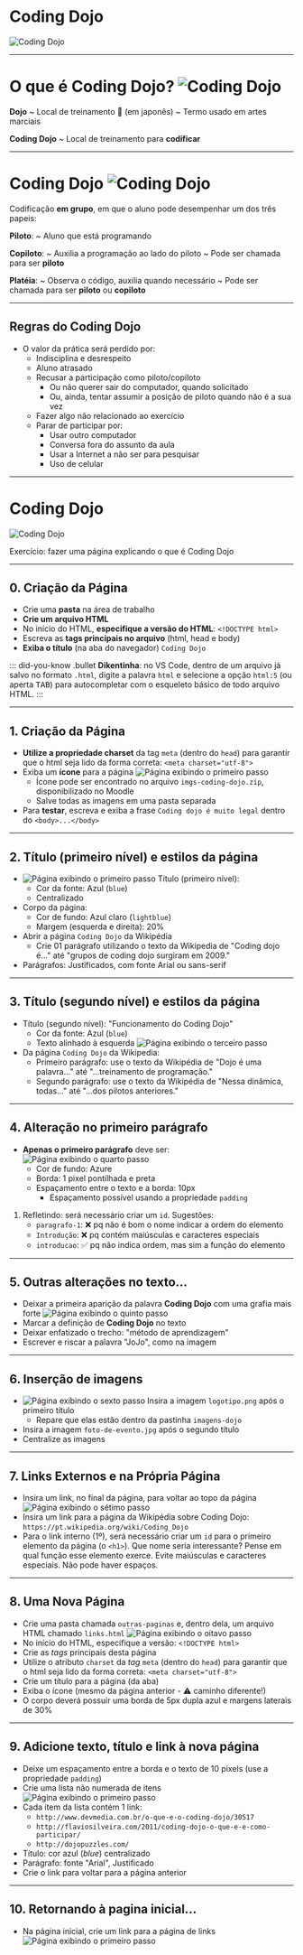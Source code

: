 <!-- {"layout": "centered"} -->
# Coding Dojo

![Coding Dojo](../../images/coding-dojo.png)


---
<!-- {"layout": "centered"} -->
# O que é Coding Dojo? ![Coding Dojo](../../images/coding-dojo.png)<!-- {.push-left style="height: 100px;"} -->

**Dojo**
~ Local de treinamento :japanese_castle: (em japonês)
~ Termo usado em artes marciais

**Coding Dojo**
~ Local de treinamento para **codificar**


---
# Coding Dojo ![Coding Dojo](../../images/coding-dojo.png)<!-- {.push-left style="height: 100px;"} -->
Codificação **em grupo**, em que o aluno pode desempenhar um dos três papeis:

**Piloto**:
  ~ Aluno que está programando

**Copiloto**:
  ~ Auxilia a programação ao lado do piloto
  ~ Pode ser chamada para ser **piloto**

**Platéia**:
  ~ Observa o código, auxilia quando necessário
  ~ Pode ser chamada para ser **piloto** ou **copiloto**

---
## Regras do Coding Dojo

- O valor da prática será perdido por:
  - Indisciplina e desrespeito
  - Aluno atrasado
  - Recusar a participação como piloto/copiloto
    - Ou não querer sair do computador, quando solicitado
    - Ou, ainda, tentar assumir a posição de piloto quando não é a sua vez
  - Fazer algo não relacionado ao exercício
  - Parar de participar por:
    - Usar outro computador
    - Conversa fora do assunto da aula
    - Usar a Internet a não ser para pesquisar
    - Uso de celular 

---
<!-- {"layout": "centered-horizontal"} -->
# Coding Dojo


![Coding Dojo](../../images/coding-dojo.png)

Exercício: fazer uma página explicando o que é Coding Dojo

---
## 0. Criação da Página

- Crie uma **pasta** na área de trabalho
- **Crie um arquivo HTML**
- No início do HTML, **especifique a versão do HTML**: `<!DOCTYPE html>`
- Escreva as **tags principais no arquivo** (html, head  e body)
- **Exiba o título** (na aba do navegador) `Coding Dojo` <!-- {ul:.bullet} -->

::: did-you-know .bullet
**Dikentinha**: no VS Code, dentro de um arquivo já salvo no formato `.html`,
digite a palavra `html` e selecione a opção `html:5` (ou aperta <kbd>TAB</kbd>)
para autocompletar com o esqueleto básico de todo arquivo HTML.
:::

---
## 1. Criação da Página

- **Utilize a propriedade charset** da tag `meta` (dentro do `head`) para garantir que o html seja lido da forma correta:
`<meta charset="utf-8">`
- Exiba um **ícone** para a página
![Página exibindo o primeiro passo](../../images/coding-dojo-1-passos/passo1.png) <!-- {.bordered.rounded.push-right style="height: 120px;"} -->
  - Ícone pode ser encontrado no arquivo `imgs-coding-dojo.zip`, disponibilizado no Moodle
  - Salve todas as imagens em uma pasta separada
- Para **testar**, escreva e exiba a frase `Coding dojo é muito legal` dentro do `<body>...</body>`

---
## 2. Título (primeiro nível) e estilos da página


- ![Página exibindo o primeiro passo](../../images/coding-dojo-1-passos/passo2.png) <!-- {.bordered.rounded.push-right style="height: 240px;"} -->
  Título (primeiro nível):
	- Cor da fonte: Azul (`blue`)
	- Centralizado
- Corpo da página:
  - Cor de fundo: Azul claro (`lightblue`)
  - Margem (esquerda e direita): 20%
- Abrir a página `Coding Dojo` da Wikipédia
  - Crie 01 parágrafo utilizando o texto da Wikipedia de "Coding dojo é..." até "grupos de coding dojo surgiram em 2009."
- Parágrafos: Justificados, com fonte Arial ou sans-serif

---
## 3. Título (segundo nível) e estilos da página

- Título (segundo nível): "Funcionamento do Coding Dojo"
	- Cor da fonte: Azul (`blue`)
	- Texto alinhado à esquerda
  ![Página exibindo o terceiro passo](../../images/coding-dojo-1-passos/passo3.png) <!-- {.bordered.rounded.push-right style="height: 280px;"} -->
- Da página `Coding Dojo` da Wikipedia:
  - Primeiro parágrafo: use o texto da Wikipédia de "Dojo é uma palavra..." até "...treinamento de programação."
  - Segundo parágrafo: use o texto da Wikipédia de "Nessa dinâmica, todas..." até "...dos pilotos anteriores."

---
## 4. Alteração no primeiro parágrafo

- **Apenas o primeiro parágrafo** deve ser:
  ![Página exibindo o quarto passo](../../images/coding-dojo-1-passos/passo4.png) <!-- {.bordered.rounded.push-right.bullet style="height: 250px;"} -->
  - Cor de fundo: Azure
  - Borda: 1 pixel pontilhada e preta
  - Espaçamento entre o texto e a borda: 10px
    - Espaçamento possível usando a propriedade `padding`

1. Refletindo: será necessário criar um `id`. Sugestões: <!-- {ol:.no-padding.no-margin.no-bullets.note.info.bullet} -->
   - `paragrafo-1`: ❌ pq não é bom o nome indicar a ordem do elemento
   - `Introdução`: ❌ pq contém maiúsculas e caracteres especiais
   - `introducao`: ✅ pq não indica ordem, mas sim a função do elemento


---
## 5. Outras alterações no texto...

- Deixar a primeira aparição da palavra **Coding Dojo** com uma grafia mais forte
![Página exibindo o quinto passo](../../images/coding-dojo-1-passos/passo5.png) <!-- {.bordered.rounded.push-right style="height: 300px;"} -->
- Marcar a definição de **Coding Dojo** no texto
- Deixar enfatizado o trecho: "método de aprendizagem"
- Escrever e riscar a palavra "JoJo", como na imagem


---
## 6. Inserção de imagens

- ![Página exibindo o sexto passo](../../images/coding-dojo-1-passos/passo6.png) <!-- {.bordered.rounded.push-right style="height: 420px;"} -->
  Insira a imagem `logotipo.png` após o primeiro título
  - Repare que elas estão dentro da pastinha `imagens-dojo`
- Insira a imagem `foto-de-evento.jpg` após o segundo título
- Centralize as imagens


---
## 7. Links Externos e na Própria Página

- Insira um link, no final da página, para voltar ao topo da página
![Página exibindo o sétimo passo](../../images/coding-dojo-1-passos/passo7.png) <!-- {.bordered.rounded.bullet.push-right style="width: 300px;"} -->
- Insira um link para a página da Wikipédia sobre Coding Dojo:
  `https://pt.wikipedia.org/wiki/Coding_Dojo`
- Para o link interno (1º), será necessário criar um `id` para o primeiro elemento da página (o `<h1>`).
  Que nome seria interessante? Pense em qual função esse elemento exerce. Evite maiúsculas e
  caracteres especiais. Não pode haver espaços. <!-- {li:.note.info.bullet style="width: calc(100% - 300px - 1em); margin-top: 1.5em;"} -->

---
## 8. Uma Nova Página

- Crie uma pasta chamada `outras-paginas` e, dentro dela, um arquivo HTML
  chamado `links.html`
![Página exibindo o oitavo passo](../../images/coding-dojo-1-passos/passo8.png) <!-- {.bordered.rounded.push-right style="height: 125px;"} -->
- No início do HTML, especifique a versão: `<!DOCTYPE html>`
- Crie as _tags_ principais desta página
- Utilize o atributo `charset` da _tag_ `meta` (dentro do `head`) para
  garantir que o html seja lido da forma correta: `<meta charset="utf-8">`
- Crie um título para a página (da aba)
- Exiba o ícone (mesmo da página anterior - ⚠️ caminho diferente!)
- O corpo deverá possuir uma borda de 5px dupla azul e margens laterais de 30%


---
## 9. Adicione texto, título e link à nova página

- Deixe um espaçamento entre a borda e o texto de 10 pixels (use a propriedade `padding`)
- Crie uma lista não numerada de itens
![Página exibindo o primeiro passo](../../images/coding-dojo-1-passos/passo9.png) <!-- {.bordered.rounded.push-right style="width: 400px;"} -->
- Cada item da lista contém 1 link:
  - `http://www.devmedia.com.br/o-que-e-o-coding-dojo/30517`
  - `http://flaviosilveira.com/2011/coding-dojo-o-que-e-e-como-participar/`
  - `http://dojopuzzles.com/`
- Título: cor azul (_blue_) centralizado
- Parágrafo: fonte "Arial", Justificado
- Crie o link para voltar para a página anterior

---
## 10. Retornando à pagina inicial...

- Na página inicial, crie um link para a página de links
  ![Página exibindo o primeiro passo](../../images/coding-dojo-1-passos/passo10.png) <!-- {.bordered.rounded.push-right style="height: 380px;"} -->
